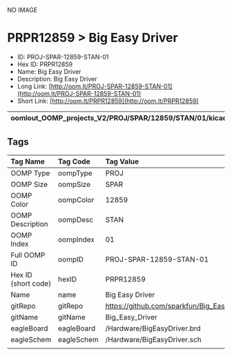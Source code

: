 


  
NO IMAGE  
# PRPR12859 > Big Easy Driver

- ID: PROJ-SPAR-12859-STAN-01
- Hex ID: PRPR12859
- Name: Big Easy Driver
- Description: Big Easy Driver
- Long Link: [http://oom.lt/PROJ-SPAR-12859-STAN-01](http://oom.lt/PROJ-SPAR-12859-STAN-01)
- Short Link: [http://oom.lt/PRPR12859](http://oom.lt/PRPR12859)
  

|oomlout_OOMP_projects_V2/PROJ/SPAR/12859/STAN/01/kicadPcb3dFront.png|oomlout_OOMP_projects_V2/PROJ/SPAR/12859/STAN/01/kicadPcb3dBack.png|oomlout_OOMP_projects_V2/PROJ/SPAR/12859/STAN/01/kicadPcb3d.png||
| :---: | :---: | :---: | :---: |

## Tags
  

|Tag Name|Tag Code|Tag Value|
| :--- | :--- | :--- |
|OOMP Type|oompType|PROJ|
|OOMP Size|oompSize|SPAR|
|OOMP Color|oompColor|12859|
|OOMP Description|oompDesc|STAN|
|OOMP Index|oompIndex|01|
|Full OOMP ID|oompID|PROJ-SPAR-12859-STAN-01|
|Hex ID (short code)|hexID|PRPR12859|
|Name|name|Big Easy Driver|
|gitRepo|gitRepo|https://github.com/sparkfun/Big_Easy_Driver|
|gitName|gitName|Big_Easy_Driver|
|eagleBoard|eagleBoard|/Hardware/BigEasyDriver.brd|
|eagleSchem|eagleSchem|/Hardware/BigEasyDriver.sch|
||||
